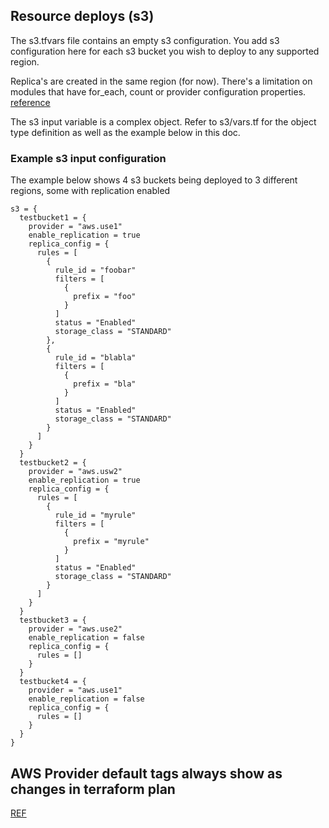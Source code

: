 ## Resource deploys (s3)
The s3.tfvars file contains an empty s3 configuration. You add s3 configuration here for each s3 bucket you wish to deploy to any supported region.

Replica's are created in the same region (for now). There's a limitation on modules that have for_each, count or provider configuration properties.
[reference](https://github.com/hashicorp/terraform/issues/24476)

The s3 input variable is a complex object. Refer to s3/vars.tf for the object type definition as well as the example below in this doc.

### Example s3 input configuration
The example below shows 4 s3 buckets being deployed to 3 different regions, some with replication enabled
```
s3 = {
  testbucket1 = {
    provider = "aws.use1"
    enable_replication = true
    replica_config = {
      rules = [
        {
          rule_id = "foobar"
          filters = [
            {
              prefix = "foo"
            }
          ]
          status = "Enabled"
          storage_class = "STANDARD"
        },
        {
          rule_id = "blabla"
          filters = [
            {
              prefix = "bla"
            }
          ]
          status = "Enabled"
          storage_class = "STANDARD"
        }
      ]
    }
  }
  testbucket2 = {
    provider = "aws.usw2"
    enable_replication = true
    replica_config = {
      rules = [
        {
          rule_id = "myrule"
          filters = [
            {
              prefix = "myrule"
            }
          ]
          status = "Enabled"
          storage_class = "STANDARD"
        }
      ]
    }
  }
  testbucket3 = {
    provider = "aws.use2"
    enable_replication = false
    replica_config = {
      rules = []
    }
  }
  testbucket4 = {
    provider = "aws.use1"
    enable_replication = false
    replica_config = {
      rules = []
    }
  }
}

```

## AWS Provider default tags always show as changes in terraform plan
[REF](https://github.com/hashicorp/terraform-provider-aws/issues/18311)
